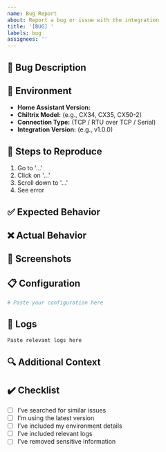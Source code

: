 ```yaml
---
name: Bug Report
about: Report a bug or issue with the integration
title: '[BUG] '
labels: bug
assignees: ''
---
```


## 🐛 Bug Description
<!-- A clear and concise description of what the bug is -->


## 🔧 Environment
- **Home Assistant Version:** 
- **Chiltrix Model:** (e.g., CX34, CX35, CX50-2)
- **Connection Type:** (TCP / RTU over TCP / Serial)
- **Integration Version:** (e.g., v1.0.0)

## 📝 Steps to Reproduce
1. Go to '...'
2. Click on '...'
3. Scroll down to '...'
4. See error

## ✅ Expected Behavior
<!-- What you expected to happen -->


## ❌ Actual Behavior
<!-- What actually happened -->


## 📸 Screenshots
<!-- If applicable, add screenshots to help explain your problem -->


## 📋 Configuration
<!-- Share relevant parts of your modbus.yaml or other config files (remove sensitive info) -->
```yaml
# Paste your configuration here
```

## 📄 Logs
<!-- Check Settings → System → Logs for relevant errors -->
```
Paste relevant logs here
```

## 🔍 Additional Context
<!-- Add any other context about the problem here -->


## ✔️ Checklist
- [ ] I've searched for similar issues
- [ ] I'm using the latest version
- [ ] I've included my environment details
- [ ] I've included relevant logs
- [ ] I've removed sensitive information
